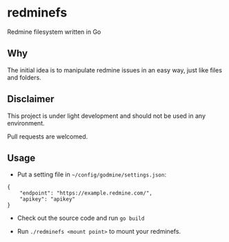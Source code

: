 # redminefs
Redmine filesystem written in Go

## Why

The initial idea is to manipulate redmine issues in an easy way, just like files and folders.

## Disclaimer

This project is under light development and should not be used in any environment.

Pull requests are welcomed.

## Usage

* Put a setting file in `~/config/godmine/settings.json`:

```
{
    "endpoint": "https://example.redmine.com/",
    "apikey": "apikey"
}
```

* Check out the source code and run `go build`

* Run `./redminefs <mount point>` to mount your redminefs.
